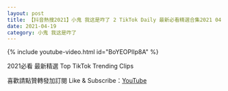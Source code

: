 ```yaml
---
layout: post
title: 【抖音熱搜2021】小鬼 我这是咋了 2 TikTok Daily 最新必看精選合集2021 04 19
date: 2021-04-19
category: 小鬼 我这是咋了
---
```


{% include youtube-video.html id="BoYEOPlIp8A" %}

2021必看 最新精選 Top TikTok Trending Clips

喜歡請點贊轉發加訂閱 Like & Subscribe：[YouTube](https://www.youtube.com/channel/UCAoR7VcanIPd04uEq_GIylA/videos)

